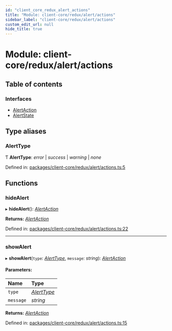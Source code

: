 ```yaml
---
id: "client_core_redux_alert_actions"
title: "Module: client-core/redux/alert/actions"
sidebar_label: "client-core/redux/alert/actions"
custom_edit_url: null
hide_title: true
---
```


# Module: client-core/redux/alert/actions

## Table of contents

### Interfaces

- [AlertAction](../interfaces/client_core_redux_alert_actions.alertaction.md)
- [AlertState](../interfaces/client_core_redux_alert_actions.alertstate.md)

## Type aliases

### AlertType

Ƭ **AlertType**: *error* \| *success* \| *warning* \| *none*

Defined in: [packages/client-core/redux/alert/actions.ts:5](https://github.com/xr3ngine/xr3ngine/blob/9d253dc38/packages/client-core/redux/alert/actions.ts#L5)

## Functions

### hideAlert

▸ **hideAlert**(): [*AlertAction*](../interfaces/client_core_redux_alert_actions.alertaction.md)

**Returns:** [*AlertAction*](../interfaces/client_core_redux_alert_actions.alertaction.md)

Defined in: [packages/client-core/redux/alert/actions.ts:22](https://github.com/xr3ngine/xr3ngine/blob/9d253dc38/packages/client-core/redux/alert/actions.ts#L22)

___

### showAlert

▸ **showAlert**(`type`: [*AlertType*](client_core_redux_alert_actions.md#alerttype), `message`: *string*): [*AlertAction*](../interfaces/client_core_redux_alert_actions.alertaction.md)

#### Parameters:

Name | Type |
:------ | :------ |
`type` | [*AlertType*](client_core_redux_alert_actions.md#alerttype) |
`message` | *string* |

**Returns:** [*AlertAction*](../interfaces/client_core_redux_alert_actions.alertaction.md)

Defined in: [packages/client-core/redux/alert/actions.ts:15](https://github.com/xr3ngine/xr3ngine/blob/9d253dc38/packages/client-core/redux/alert/actions.ts#L15)
